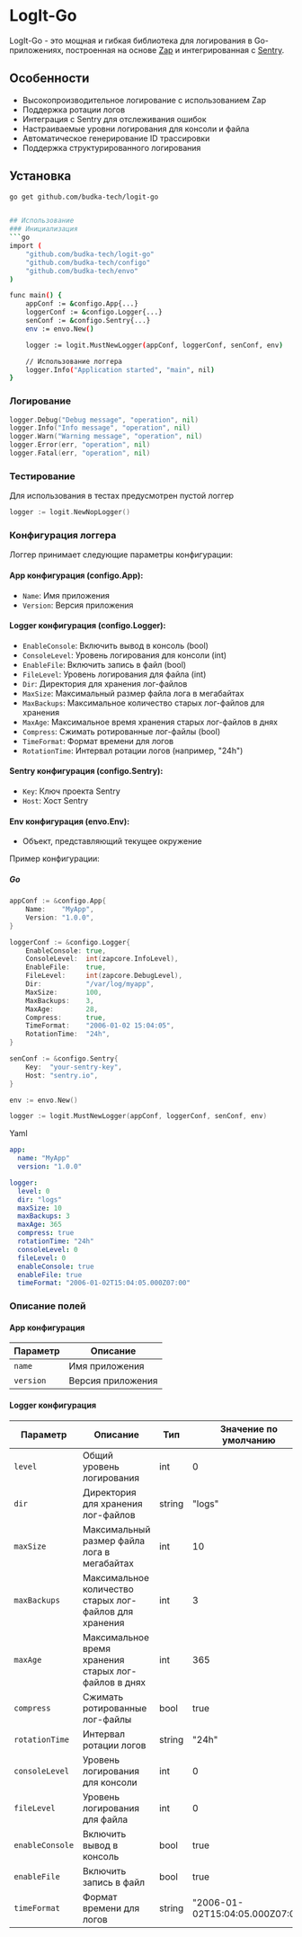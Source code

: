 # LogIt-Go

LogIt-Go - это мощная и гибкая библиотека для логирования в Go-приложениях, построенная на основе [Zap](https://github.com/uber-go/zap) и интегрированная с [Sentry](https://sentry.io/).

## Особенности

- Высокопроизводительное логирование с использованием Zap
- Поддержка ротации логов
- Интеграция с Sentry для отслеживания ошибок
- Настраиваемые уровни логирования для консоли и файла
- Автоматическое генерирование ID трассировки
- Поддержка структурированного логирования

## Установка

```bash
go get github.com/budka-tech/logit-go


## Использование
### Инициализация
```go
import (
    "github.com/budka-tech/logit-go"
    "github.com/budka-tech/configo"
    "github.com/budka-tech/envo"
)

func main() {
    appConf := &configo.App{...}
    loggerConf := &configo.Logger{...}
    senConf := &configo.Sentry{...}
    env := envo.New()

    logger := logit.MustNewLogger(appConf, loggerConf, senConf, env)

    // Использование логгера
    logger.Info("Application started", "main", nil)
}
```

### Логирование
```go
logger.Debug("Debug message", "operation", nil)
logger.Info("Info message", "operation", nil)
logger.Warn("Warning message", "operation", nil)
logger.Error(err, "operation", nil)
logger.Fatal(err, "operation", nil)
```

### Тестирование

Для использования в тестах предусмотрен пустой логгер

```go
logger := logit.NewNopLogger()
```

### Конфигурация логгера

Логгер принимает следующие параметры конфигурации:

#### App конфигурация (configo.App):
- `Name`: Имя приложения
- `Version`: Версия приложения

#### Logger конфигурация (configo.Logger):
- `EnableConsole`: Включить вывод в консоль (bool)
- `ConsoleLevel`: Уровень логирования для консоли (int)
- `EnableFile`: Включить запись в файл (bool)
- `FileLevel`: Уровень логирования для файла (int)
- `Dir`: Директория для хранения лог-файлов
- `MaxSize`: Максимальный размер файла лога в мегабайтах
- `MaxBackups`: Максимальное количество старых лог-файлов для хранения
- `MaxAge`: Максимальное время хранения старых лог-файлов в днях
- `Compress`: Сжимать ротированные лог-файлы (bool)
- `TimeFormat`: Формат времени для логов
- `RotationTime`: Интервал ротации логов (например, "24h")

#### Sentry конфигурация (configo.Sentry):
- `Key`: Ключ проекта Sentry
- `Host`: Хост Sentry

#### Env конфигурация (envo.Env):
- Объект, представляющий текущее окружение

Пример конфигурации:
##### Go
```go
appConf := &configo.App{
    Name:    "MyApp",
    Version: "1.0.0",
}

loggerConf := &configo.Logger{
    EnableConsole: true,
    ConsoleLevel:  int(zapcore.InfoLevel),
    EnableFile:    true,
    FileLevel:     int(zapcore.DebugLevel),
    Dir:           "/var/log/myapp",
    MaxSize:       100,
    MaxBackups:    3,
    MaxAge:        28,
    Compress:      true,
    TimeFormat:    "2006-01-02 15:04:05",
    RotationTime:  "24h",
}

senConf := &configo.Sentry{
    Key:  "your-sentry-key",
    Host: "sentry.io",
}

env := envo.New()

logger := logit.MustNewLogger(appConf, loggerConf, senConf, env)
```

Yaml

```yaml
app:
  name: "MyApp"
  version: "1.0.0"

logger:
  level: 0
  dir: "logs"
  maxSize: 10
  maxBackups: 3
  maxAge: 365
  compress: true
  rotationTime: "24h"
  consoleLevel: 0
  fileLevel: 0
  enableConsole: true
  enableFile: true
  timeFormat: "2006-01-02T15:04:05.000Z07:00"
```


### Описание полей
#### App конфигурация

| Параметр | Описание |
|----------|----------|
| `name`   | Имя приложения |
| `version`| Версия приложения |

#### Logger конфигурация

| Параметр | Описание | Тип | Значение по умолчанию |
|----------|----------|-----|------------------------|
| `level` | Общий уровень логирования | int | 0 |
| `dir` | Директория для хранения лог-файлов | string | "logs" |
| `maxSize` | Максимальный размер файла лога в мегабайтах | int | 10 |
| `maxBackups` | Максимальное количество старых лог-файлов для хранения | int | 3 |
| `maxAge` | Максимальное время хранения старых лог-файлов в днях | int | 365 |
| `compress` | Сжимать ротированные лог-файлы | bool | true |
| `rotationTime` | Интервал ротации логов | string | "24h" |
| `consoleLevel` | Уровень логирования для консоли | int | 0 |
| `fileLevel` | Уровень логирования для файла | int | 0 |
| `enableConsole` | Включить вывод в консоль | bool | true |
| `enableFile` | Включить запись в файл | bool | true |
| `timeFormat` | Формат времени для логов | string | "2006-01-02T15:04:05.000Z07:00" |